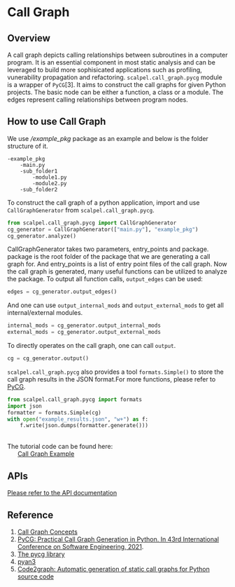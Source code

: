 # Call Graph

## Overview
A call graph depicts calling relationships between subroutines in a computer program. It is an essential component in most static analysis and can be leveraged to build more sophisicated applications such as profiling, vunerability propagation and refactoring.
`scalpel.call_graph.pycg` module is a wrapper of `PyCG`[3]. It aims to construct the call graphs for given Python projects. The basic node can be either a function, a class or a module. The edges represent calling relationships between program nodes. 

  
## How to use Call Graph
We use */example_pkg* package as an example and below is the folder structure of it.

```
-example_pkg
    -main.py
    -sub_folder1
        -module1.py
        -module2.py
    -sub_folder2
```
To construct the call graph of a python application, import and use `CallGraphGenerator` from `scalpel.call_graph.pycg`.

```python
from scalpel.call_graph.pycg import CallGraphGenerator
cg_generator = CallGraphGenerator(["main.py"], "example_pkg")
cg_generator.analyze()
```
CallGraphGenerator takes two parameters, entry_points and package. package is the root folder of the package that we are generating a call graph for. And entry_points is a list of entry point files of the call graph.
Now the call graph is generated, many useful functions can be utilized to analyze the package. To output all function calls, `output_edges` can be used:

```python
edges = cg_generator.output_edges()
```
And one can use `output_internal_mods` and `output_external_mods` to get all internal/external modules.
```python
internal_mods = cg_generator.output_internal_mods
external_mods = cg_generator.output_external_mods
```
To directly operates on the call graph, one can call `output`.
```python
cg = cg_generator.output()
```
`scalpel.call_graph.pycg` also provides a tool `formats.Simple()` to store the call graph results in the JSON format.For more functions, please refer to [PyCG](https://pypi.org/project/pycg/).
```python
from scalpel.call_graph.pycg import formats
import json 
formatter = formats.Simple(cg)
with open("example_results.json", "w+") as f:
    f.write(json.dumps(formatter.generate()))
```


\
The tutorial code can be found here:\
&nbsp;&nbsp;&nbsp;&nbsp;&nbsp;&nbsp;[Call Graph Example](../examples/cg_tutorial.py)


## APIs
[Please refer to the API documentation](https://smat-lab.github.io/Scalpel/scalpel/call_graph.html)


## Reference
1. [Call Graph Concepts](https://en.wikipedia.org/wiki/Call_graph)
2. [PyCG: Practical Call Graph Generation in Python. In 43rd International Conference on Software Engineering, 2021](https://vitsalis.com/papers/pycg.pdf). 
3. [The pycg library ](https://pypi.org/project/pycg/)
4. [pyan3](https://pypi.org/project/pyan3/)
5. [Code2graph: Automatic generation
of static call graphs for Python source code](https://ieeexplore.ieee.org/document/9000043)


